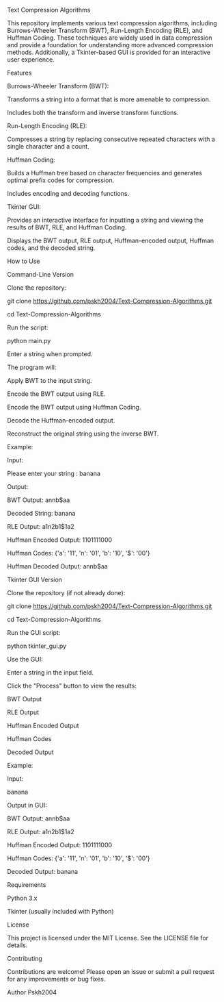 Text Compression Algorithms

This repository implements various text compression algorithms, including Burrows-Wheeler Transform (BWT), Run-Length Encoding (RLE), and Huffman Coding. These techniques are widely used in data compression and provide a foundation for understanding more advanced compression methods. Additionally, a Tkinter-based GUI is provided for an interactive user experience.

Features

Burrows-Wheeler Transform (BWT):

Transforms a string into a format that is more amenable to compression.

Includes both the transform and inverse transform functions.

Run-Length Encoding (RLE):

Compresses a string by replacing consecutive repeated characters with a single character and a count.

Huffman Coding:

Builds a Huffman tree based on character frequencies and generates optimal prefix codes for compression.

Includes encoding and decoding functions.

Tkinter GUI:

Provides an interactive interface for inputting a string and viewing the results of BWT, RLE, and Huffman Coding.

Displays the BWT output, RLE output, Huffman-encoded output, Huffman codes, and the decoded string.

How to Use

Command-Line Version

Clone the repository:

git clone https://github.com/pskh2004/Text-Compression-Algorithms.git

cd Text-Compression-Algorithms

Run the script:

python main.py

Enter a string when prompted. 

The program will:

Apply BWT to the input string.

Encode the BWT output using RLE.

Encode the BWT output using Huffman Coding.

Decode the Huffman-encoded output.

Reconstruct the original string using the inverse BWT.

Example:

Input:


Please enter your string : banana

Output:


BWT Output: annb$aa

Decoded String: banana

RLE Output: a1n2b1$1a2

Huffman Encoded Output: 1101111000

Huffman Codes: {'a': '11', 'n': '01', 'b': '10', '$': '00'}

Huffman Decoded Output: annb$aa

Tkinter GUI Version

Clone the repository (if not already done):



git clone https://github.com/pskh2004/Text-Compression-Algorithms.git

cd Text-Compression-Algorithms

Run the GUI script:



python tkinter_gui.py

Use the GUI:

Enter a string in the input field.

Click the "Process" button to view the results:

BWT Output

RLE Output

Huffman Encoded Output

Huffman Codes

Decoded Output

Example:

Input:

banana

Output in GUI:


BWT Output: annb$aa

RLE Output: a1n2b1$1a2

Huffman Encoded Output: 1101111000

Huffman Codes: {'a': '11', 'n': '01', 'b': '10', '$': '00'}

Decoded Output: banana

Requirements

Python 3.x

Tkinter (usually included with Python)

License

This project is licensed under the MIT License. See the LICENSE file for details.

Contributing

Contributions are welcome! Please open an issue or submit a pull request for any improvements or bug fixes.

Author
Pskh2004
